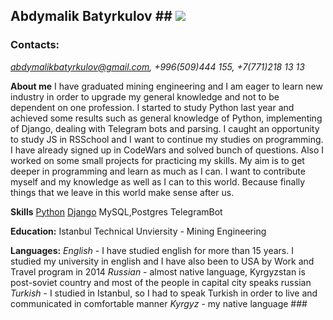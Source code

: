 ## **Abdymalik Batyrkulov** ##  ![](/profile.jpg)

### **Contacts:**
*abdymalikbatyrkulov@gmail.com, +996(509)444 155, +7(771)218 13 13*

**About me**
I have graduated mining engineering and I am eager to learn new industry in order to upgrade my general knowledge and not to be dependent on one profession. I started to study Python last year and achieved some results such as general knowledge of Python, implementing of Django, dealing with Telegram bots and parsing. I caught an opportunity to study JS in RSSchool and I want to continue my studies on programming. I have already signed up in CodeWars and solved bunch of questions. Also I worked on some small projects for practicing my skills. My aim is to get deeper in programming and learn as much as I can. I want to contribute myself and my knowledge as well as I can to this world. Because finally things that we leave in this world make sense after us.

**Skills**
[Python](https://www.codewars.com/users/abdymalik14)
[Django](https://github.com/abdymaleeq925?tab=repositories) MySQL,Postgres
TelegramBot

**Education:**
Istanbul Technical Unviersity - Mining Engineering

**Languages:**
*English* - I have studied english for more than 15 years. I studied my university in english and I have also been to USA by Work and Travel program in 2014 
*Russian* - almost native language, Kyrgyzstan is post-soviet country and most of the people in capital city speaks russian
*Turkish* - I studied in Istanbul, so I had to speak Turkish in order to live and communicated in comfortable manner
*Kyrgyz* - my native language ###
